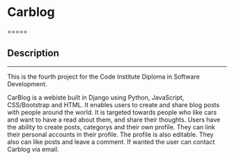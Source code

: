 # Carblog 
=====
## Description 
------
This is the fourth project for the Code Institute Diploma in Software Development.

CarBlog is a webiste built in Django using Python, JavaScript, CSS/Bootstrap and HTML. 
It enables users to create and share blog posts with people around the world. It is targeted towards people who like cars and want to have a read about them, and share their thoughts. Users have the ability to create posts, categorys and their own profile. They can link their personal accounts in their profile. The profile is also editable.  They also can like posts and leave a comment. If wanted the user can contact Carblog via email.  